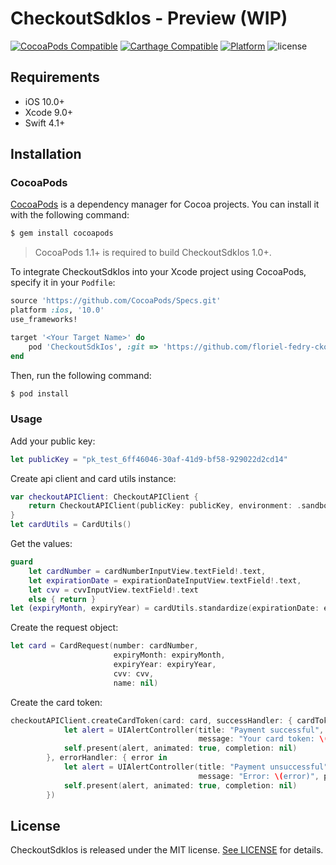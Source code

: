 # CheckoutSdkIos - Preview (WIP)

[![CocoaPods Compatible](https://img.shields.io/cocoapods/v/CheckoutSdkIos.svg)](https://img.shields.io/cocoapods/v/CheckoutSdkIos)
[![Carthage Compatible](https://img.shields.io/badge/Carthage-compatible-4BC51D.svg?style=flat)](https://github.com/Carthage/Carthage)
[![Platform](https://img.shields.io/cocoapods/p/CheckoutSdkIos.svg?style=flat)](https://alamofire.github.io/CheckoutSdkIos)
![license](https://img.shields.io/github/license/mashape/apistatus.svg)

## Requirements

* iOS 10.0+
* Xcode 9.0+
* Swift 4.1+

## Installation

### CocoaPods

[CocoaPods](http://cocoapods.org) is a dependency manager for Cocoa projects. You can install it with the following command:

```bash
$ gem install cocoapods
```

> CocoaPods 1.1+ is required to build CheckoutSdkIos 1.0+.

To integrate CheckoutSdkIos into your Xcode project using CocoaPods, specify it in your `Podfile`:

```ruby
source 'https://github.com/CocoaPods/Specs.git'
platform :ios, '10.0'
use_frameworks!

target '<Your Target Name>' do
    pod 'CheckoutSdkIos', :git => 'https://github.com/floriel-fedry-cko/just-a-test.git'
end
```

Then, run the following command:

```bash
$ pod install
```

### Usage

Add your public key:

```swift
let publicKey = "pk_test_6ff46046-30af-41d9-bf58-929022d2cd14"
```

Create api client and card utils instance:

```swift
var checkoutAPIClient: CheckoutAPIClient {
    return CheckoutAPIClient(publicKey: publicKey, environment: .sandbox)
}
let cardUtils = CardUtils()
```

Get the values:

```swift
guard
    let cardNumber = cardNumberInputView.textField!.text,
    let expirationDate = expirationDateInputView.textField!.text,
    let cvv = cvvInputView.textField!.text
    else { return }
let (expiryMonth, expiryYear) = cardUtils.standardize(expirationDate: expirationDate)
```

Create the request object:

```swift
let card = CardRequest(number: cardNumber,
                       expiryMonth: expiryMonth,
                       expiryYear: expiryYear,
                       cvv: cvv,
                       name: nil)
```

Create the card token:

```swift
checkoutAPIClient.createCardToken(card: card, successHandler: { cardToken in
            let alert = UIAlertController(title: "Payment successful",
                                          message: "Your card token: \(cardToken.id)", preferredStyle: .alert)
            self.present(alert, animated: true, completion: nil)
        }, errorHandler: { error in
            let alert = UIAlertController(title: "Payment unsuccessful",
                                          message: "Error: \(error)", preferredStyle: .alert)
            self.present(alert, animated: true, completion: nil)
        })
```

## License

CheckoutSdkIos is released under the MIT license. [See LICENSE](https://github.com/checkout/checkout-sdk-ios/blob/master/LICENSE) for details.
